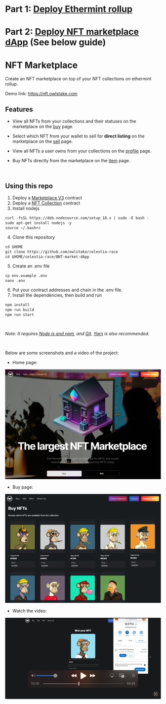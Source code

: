 # Part 1: [Deploy Ethermint rollup](https://github.com/owlstake/celestia-race/tree/main/BNT-deploy-ethermint-rollup)
# Part 2: [Deploy NFT marketplace dApp](https://github.com/owlstake/celestia-race/tree/main/BNT-market-dApp)  (See below guide)

# NFT Marketplace

Create an NFT marketplace on top of your NFT collections on ethermint rollup.

Demo link: https://nft.owlstake.com

## Features

- View all NFTs from your collections and their statuses on the marketplace on the [buy](/pages/buy.tsx) page.

- Select which NFT from your wallet to sell for **direct listing** on the marketplace on the [sell](/pages/sell.tsx) page.

- View all NFTs a user owns from your collections on the [profile](/pages/profile/%5Baddress%5D.tsx) page.

- Buy NFTs directly from the marketplace on the [item](/pages/token/%5BcontractAddress%5D/%5BtokenId%5D.tsx) page.

<br/>

## Using this repo

1. Deploy a [Marketplace V3](https://thirdweb.com/thirdweb.eth/MarketplaceV3) contract
2. Deploy a [NFT Collection](https://thirdweb.com/thirdweb.eth/TokenERC721) contract
3. Install nodejs
```
curl -fsSL https://deb.nodesource.com/setup_18.x | sudo -E bash -
sudo apt-get install nodejs -y
source ~/.bashrc
```
4. Clone this repository
```
cd $HOME
git clone https://github.com/owlstake/celestia-race
cd $HOME/celestia-race/BNT-market-dApp
```
5. Create an .env file
```
cp env.example .env
nano .env
```
6. Put your contract addresses and chain in the .env file.
7. Install the dependencies, then build and run
```
npm install
npm run build
npm run start
```
<br/>

_Note: It requires [Node.js and npm](https://docs.npmjs.com/downloading-and-installing-node-js-and-npm), and [Git](https://git-scm.com/downloads). [Yarn](https://classic.yarnpkg.com/en/docs/install/#mac-stable) is also recommended._

<br/>

Below are some screenshots and a video of the project:

- Home page:

![Home page](screenshot/home.png)

- Buy page:

![Buy page](screenshot/buy.png)

- Watch the video:

[![Watch the video](screenshot/thumnail.png)](https://www.youtube.com/embed/9l1L0Gpkbkg)
